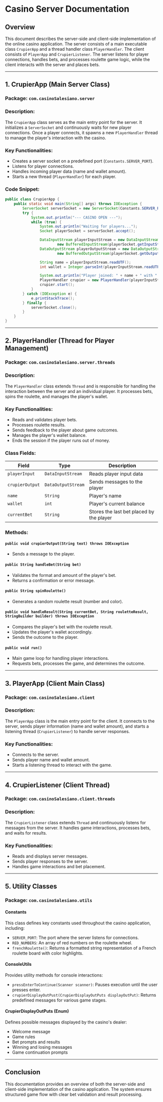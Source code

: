 # Casino Server Documentation

## Overview

This document describes the server-side and client-side implementation of the online casino application. The server consists of a main executable class `CrupierApp` and a thread handler class `PlayerHandler`. The client consists of `PlayerApp` and `CrupierListener`. The server listens for player connections, handles bets, and processes roulette game logic, while the client interacts with the server and places bets.

---

## **1. CrupierApp (Main Server Class)**

### **Package:** `com.casinoSalesiano.server`

### **Description:**

The `CrupierApp` class serves as the main entry point for the server. It initializes a `ServerSocket` and continuously waits for new player connections. Once a player connects, it spawns a new `PlayerHandler` thread to manage the player's interaction with the casino.

### **Key Functionalities:**

- Creates a server socket on a predefined port (`Constants.SERVER_PORT`).
- Listens for player connections.
- Handles incoming player data (name and wallet amount).
- Starts a new thread (`PlayerHandler`) for each player.

### **Code Snippet:**

```java
public class CrupierApp {
    public static void main(String[] args) throws IOException {
        ServerSocket serverSocket = new ServerSocket(Constants.SERVER_PORT);
        try {
            System.out.println("--- CASINO OPEN ---");
            while (true) {
                System.out.println("Waiting for players...");
                Socket playerSocket = serverSocket.accept();

                DataInputStream playerInputStream = new DataInputStream(
                        new BufferedInputStream(playerSocket.getInputStream()));
                DataOutputStream playerOutputStream = new DataOutputStream(
                        new BufferedOutputStream(playerSocket.getOutputStream()));

                String name = playerInputStream.readUTF();
                int wallet = Integer.parseInt(playerInputStream.readUTF());

                System.out.println("Player joined: " + name + " with " + wallet + " euros.");
                PlayerHandler crupier = new PlayerHandler(playerInputStream, name, playerOutputStream, wallet);
                crupier.start();
            }
        } catch (IOException e) {
            e.printStackTrace();
        } finally {
            serverSocket.close();
        }
    }
}
```

---

## **2. PlayerHandler (Thread for Player Management)**

### **Package:** `com.casinoSalesiano.server.threads`

### **Description:**

The `PlayerHandler` class extends `Thread` and is responsible for handling the interaction between the server and an individual player. It processes bets, spins the roulette, and manages the player's wallet.

### **Key Functionalities:**

- Reads and validates player bets.
- Processes roulette results.
- Sends feedback to the player about game outcomes.
- Manages the player's wallet balance.
- Ends the session if the player runs out of money.

### **Class Fields:**

| Field           | Type               | Description                              |
| --------------- | ------------------ | ---------------------------------------- |
| `playerInput`   | `DataInputStream`  | Reads player input data                  |
| `crupierOutput` | `DataOutputStream` | Sends messages to the player             |
| `name`          | `String`           | Player's name                            |
| `wallet`        | `int`              | Player's current balance                 |
| `currentBet`    | `String`           | Stores the last bet placed by the player |

### **Methods:**

#### `public void crupierOutput(String text) throws IOException`

- Sends a message to the player.

#### `public String handleBet(String bet)`

- Validates the format and amount of the player's bet.
- Returns a confirmation or error message.

#### `public String spinRoulette()`

- Generates a random roulette result (number and color).

#### `public void handleResult(String currentBet, String rouletteResult, StringBuilder builder) throws IOException`

- Compares the player's bet with the roulette result.
- Updates the player's wallet accordingly.
- Sends the outcome to the player.

#### `public void run()`

- Main game loop for handling player interactions.
- Requests bets, processes the game, and determines the outcome.

---

## **3. PlayerApp (Client Main Class)**

### **Package:** `com.casinoSalesiano.client`

### **Description:**

The `PlayerApp` class is the main entry point for the client. It connects to the server, sends player information (name and wallet amount), and starts a listening thread (`CrupierListener`) to handle server responses.

### **Key Functionalities:**

- Connects to the server.
- Sends player name and wallet amount.
- Starts a listening thread to interact with the game.

---

## **4. CrupierListener (Client Thread)**

### **Package:** `com.casinoSalesiano.client.threads`

### **Description:**

The `CrupierListener` class extends `Thread` and continuously listens for messages from the server. It handles game interactions, processes bets, and waits for results.

### **Key Functionalities:**

- Reads and displays server messages.
- Sends player responses to the server.
- Handles game interactions and bet placement.

---

## **5. Utility Classes**

### **Package:** `com.casinoSalesiano.utils`

#### **Constants**

This class defines key constants used throughout the casino application, including:

- `SERVER_PORT`: The port where the server listens for connections.
- `RED_NUMBERS`: An array of red numbers on the roulette wheel.
- `frenchRoulette()`: Returns a formatted string representation of a French roulette board with color highlights.

#### **ConsoleUtils**

Provides utility methods for console interactions:

- `pressEnterToContinue(Scanner scanner)`: Pauses execution until the user presses enter.
- `crupierDisplayOutPust(CrupierDisplayOutPuts displayOutPut)`: Returns predefined messages for various game stages.

#### **CrupierDisplayOutPuts (Enum)**

Defines possible messages displayed by the casino's dealer:

- Welcome message
- Game rules
- Bet prompts and results
- Winning and losing messages
- Game continuation prompts

---

## **Conclusion**

This documentation provides an overview of both the server-side and client-side implementation of the casino application. The system ensures structured game flow with clear bet validation and result processing.
